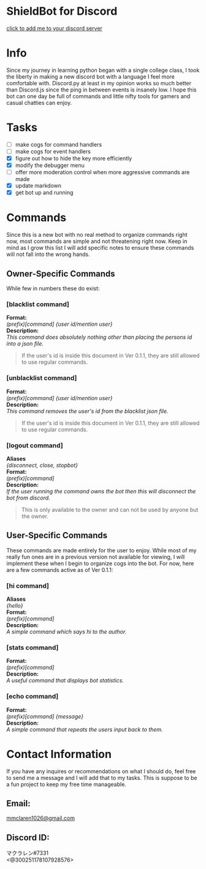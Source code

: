 # ShieldBot for Discord

[click to add me to your discord server](https://discord.com/api/oauth2/authorize?client_id=754876371829784717&permissions=8&scope=bot)

# Info
Since my journey in learning python began with a single college class, I took the liberty in making a new discord bot with a language I feel more comfortable with. Discord.py at least in my opinion works so much better than Discord.js since the ping in between events is insanely low. I hope this bot can one day be full of commands and little nifty tools for gamers and casual chatties can enjoy.
# Tasks
- [ ] make cogs for command handlers
- [ ] make cogs for event handlers
- [x] figure out how to hide the key more efficiently
- [x] modify the debugger menu
- [ ] offer more moderation control when more aggressive commands are made
- [x] update markdown
- [x] get bot up and running

# Commands
Since this is a new bot with no real method to organize commands right now, most commands are simple and not threatening right now. Keep in mind as I grow this list I will add specific notes to ensure these commands will not fall into the wrong hands.

## Owner-Specific Commands
While few in numbers these do exist:

### [blacklist command]
**Format:**  
_(prefix)[command] {user id/mention user}_  
**Description:**  
_This command does absolutely nothing other than placing the persons id into a json file._  

>If the user's id is inside this document in Ver 0.1.1, they are still allowed to use regular commands.

### [unblacklist command]  
**Format:**  
_(prefix)[command] {user id/mention user}_  
**Description:**  
_This command removes the user's id from the blacklist json file._  

>If the user's id is inside this document in Ver 0.1.1, they are still allowed to use regular commands.

### [logout command]
**Aliases**  
_{disconnect, close, stopbot}_  
**Format:**  
_(prefix)[command]_  
**Description:**  
_If the user running the command owns the bot then this will disconnect the bot from discord._  

>This is only available to the owner and can not be used by anyone but the owner.

## User-Specific Commands
These commands are made entirely for the user to enjoy. While most of my really fun ones are in a previous version not available for viewing, I will implement these when I begin to organize cogs into the bot. For now, here are a few commands active as of Ver 0.1.1:  

### [hi command]  
**Aliases**  
_{hello}_  
**Format:**  
_(prefix)[command]_  
**Description:**  
_A simple command which says hi to the author._

### [stats command]  
**Format:**  
_(prefix)[command]_  
**Description:**  
_A useful command that displays bot statistics._

### [echo command]  
**Format:**  
_(prefix)[command] {message}_  
**Description:**  
_A simple command that repeats the users input back to them._

# Contact Information
If you have any inquires or recommendations on what I should do, feel free to send me a message and I will add that to my tasks. This is suppose to be a fun project to keep my free time manageable.
## Email:  
mmclaren1026@gmail.com
## Discord ID:  
マクラレン#7331  
<@300251178107928576>  
